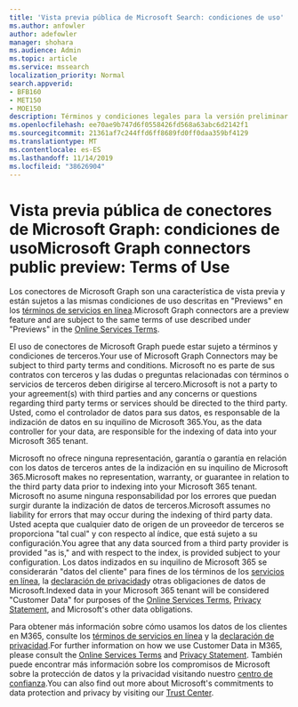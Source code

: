 ```yaml
---
title: 'Vista previa pública de Microsoft Search: condiciones de uso'
ms.author: anfowler
author: adefowler
manager: shohara
ms.audience: Admin
ms.topic: article
ms.service: mssearch
localization_priority: Normal
search.appverid:
- BFB160
- MET150
- MOE150
description: Términos y condiciones legales para la versión preliminar pública de conectores de Microsoft Graph para Microsoft Search
ms.openlocfilehash: ee70ae9b747d6f0558426fd568a63abc6d2142f1
ms.sourcegitcommit: 21361af7c244ffd6ff8689fd0ff0daa359bf4129
ms.translationtype: MT
ms.contentlocale: es-ES
ms.lasthandoff: 11/14/2019
ms.locfileid: "38626904"
---
```

# <a name="microsoft-graph-connectors-public-preview-terms-of-use"></a><span data-ttu-id="53aa8-103">Vista previa pública de conectores de Microsoft Graph: condiciones de uso</span><span class="sxs-lookup"><span data-stu-id="53aa8-103">Microsoft Graph connectors public preview: Terms of Use</span></span>

<span data-ttu-id="53aa8-104">Los conectores de Microsoft Graph son una característica de vista previa y están sujetos a las mismas condiciones de uso descritas en "Previews" en los [términos de servicios en línea](http://www.microsoftvolumelicensing.com/Downloader.aspx?documenttype=OST&lang=English).</span><span class="sxs-lookup"><span data-stu-id="53aa8-104">Microsoft Graph connectors are a preview feature and are subject to the same terms of use described under "Previews" in the [Online Services Terms](http://www.microsoftvolumelicensing.com/Downloader.aspx?documenttype=OST&lang=English).</span></span>

<span data-ttu-id="53aa8-105">El uso de conectores de Microsoft Graph puede estar sujeto a términos y condiciones de terceros.</span><span class="sxs-lookup"><span data-stu-id="53aa8-105">Your use of Microsoft Graph Connectors may be subject to third party terms and conditions.</span></span> <span data-ttu-id="53aa8-106">Microsoft no es parte de sus contratos con terceros y las dudas o preguntas relacionadas con términos o servicios de terceros deben dirigirse al tercero.</span><span class="sxs-lookup"><span data-stu-id="53aa8-106">Microsoft is not a party to your agreement(s) with third parties and any concerns or questions regarding third party terms or services should be directed to the third party.</span></span> <span data-ttu-id="53aa8-107">Usted, como el controlador de datos para sus datos, es responsable de la indización de datos en su inquilino de Microsoft 365.</span><span class="sxs-lookup"><span data-stu-id="53aa8-107">You, as the data controller for your data, are responsible for the indexing of data into your Microsoft 365 tenant.</span></span>

<span data-ttu-id="53aa8-108">Microsoft no ofrece ninguna representación, garantía o garantía en relación con los datos de terceros antes de la indización en su inquilino de Microsoft 365.</span><span class="sxs-lookup"><span data-stu-id="53aa8-108">Microsoft makes no representation, warranty, or guarantee in relation to the third party data prior to indexing into your Microsoft 365 tenant.</span></span>  <span data-ttu-id="53aa8-109">Microsoft no asume ninguna responsabilidad por los errores que puedan surgir durante la indización de datos de terceros.</span><span class="sxs-lookup"><span data-stu-id="53aa8-109">Microsoft assumes no liability for errors that may occur during the indexing of third party data.</span></span>  <span data-ttu-id="53aa8-110">Usted acepta que cualquier dato de origen de un proveedor de terceros se proporciona "tal cual" y con respecto al índice, que está sujeto a su configuración.</span><span class="sxs-lookup"><span data-stu-id="53aa8-110">You agree that any data sourced from a third party provider is provided "as is," and with respect to the index, is provided subject to your configuration.</span></span> <span data-ttu-id="53aa8-111">Los datos indizados en su inquilino de Microsoft 365 se considerarán "datos del cliente" para fines de los términos de los [servicios en línea](http://www.microsoftvolumelicensing.com/Downloader.aspx?documenttype=OST&lang=English), la [declaración de privacidad](https://privacy.microsoft.com/privacystatement)y otras obligaciones de datos de Microsoft.</span><span class="sxs-lookup"><span data-stu-id="53aa8-111">Indexed data in your Microsoft 365 tenant will be considered "Customer Data" for purposes of the [Online Services Terms](http://www.microsoftvolumelicensing.com/Downloader.aspx?documenttype=OST&lang=English), [Privacy Statement](https://privacy.microsoft.com/privacystatement), and Microsoft's other data obligations.</span></span>

<span data-ttu-id="53aa8-112">Para obtener más información sobre cómo usamos los datos de los clientes en M365, consulte los [términos de servicios en línea](http://www.microsoftvolumelicensing.com/Downloader.aspx?documenttype=OST&lang=English) y la [declaración de privacidad](https://privacy.microsoft.com/privacystatement).</span><span class="sxs-lookup"><span data-stu-id="53aa8-112">For further information on how we use Customer Data in M365, please consult the [Online Services Terms](http://www.microsoftvolumelicensing.com/Downloader.aspx?documenttype=OST&lang=English) and [Privacy Statement](https://privacy.microsoft.com/privacystatement).</span></span> <span data-ttu-id="53aa8-113">También puede encontrar más información sobre los compromisos de Microsoft sobre la protección de datos y la privacidad visitando nuestro [centro de confianza](https://www.microsoft.com/trust-center).</span><span class="sxs-lookup"><span data-stu-id="53aa8-113">You can also find out more about Microsoft's commitments to data protection and privacy by visiting our [Trust Center](https://www.microsoft.com/trust-center).</span></span>

